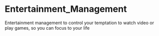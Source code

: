# Entertainment_Management
Entertainment management to control your temptation to watch video or play games, so you can focus to your life
